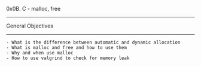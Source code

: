 0x0B. C - malloc, free
______________________
General Objectives
****
	- What is the difference between automatic and dynamic allocation
	- What is malloc and free and how to use them
	- Why and when use malloc
	- How to use valgrind to check for memory leak
